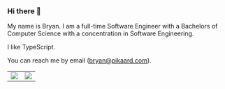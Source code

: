 ### Hi there 👋

My name is Bryan. I am a full-time Software Engineer with a Bachelors of Computer Science with a concentration in Software Engineering.

I like TypeScript.

You can reach me by email ([bryan@pikaard.com](mailto:bryan@pikaard.com)).

<table>
  <tr>
    <td align="center">
      <img src="https://github-readme-stats.vercel.app/api/?username=bwpikaard&count_private=true&hide_border=true&hide_title=true&show_icons=true"/>
    </td>
    <td align="center">
      <img src="https://github-readme-stats.vercel.app/api/top-langs/?username=bwpikaard&hide_border=true&layout=compact"/>
    </td>
  </tr>
</table>
